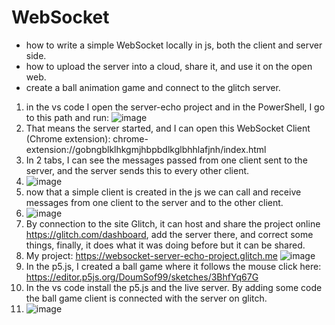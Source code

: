 # WebSocket
- how to write a simple WebSocket locally in js, both the client and server side.
- how to upload the server into a cloud, share it, and use it on the open web.
- create a ball animation game and connect to the glitch server.

1) in the vs code I open the server-echo project and in the PowerShell, I go to this path and run:
![image](https://github.com/DoumSof99/WebSocket/assets/71881384/899632e2-f8e3-4a7d-ba77-226e72400bab)
2) That means the server started, and I can open this WebSocket Client (Chrome extension): chrome-extension://gobngblklhkgmjhbpbdlkglbhhlafjnh/index.html
3) In 2 tabs, I can see the messages passed from one client sent to the server, and the server sends this to every other client.
4) ![image](https://github.com/DoumSof99/WebSocket/assets/71881384/e91ce2b7-c7ce-4e52-aa44-b2d11b0cb78d)
5) now that a simple client is created in the js we can call and receive messages from one client to the server and to the other client.
6) ![image](https://github.com/DoumSof99/WebSocket/assets/71881384/792e8866-50ec-4df6-b09e-fe6b36c2bcb5)
7) By connection to the site Glitch, it can host and share the project online https://glitch.com/dashboard, add the server there, and correct some things, finally, it does what it was doing before but it can be shared.
8) My project: https://websocket-server-echo-project.glitch.me
   ![image](https://github.com/DoumSof99/WebSocket/assets/71881384/4e7fcc08-2930-4c5d-bc07-a299ad8290c1)
9) In the p5.js, I created a ball game where it follows the mouse click here: https://editor.p5js.org/DoumSof99/sketches/3BhfYq67G
10) In the vs code install the p5.js and the live server. By adding some code the ball game client is connected with the server on glitch.
11) ![image](https://github.com/DoumSof99/WebSocket/assets/71881384/8b3d314b-d8a3-479f-b709-59ec98202b70)

